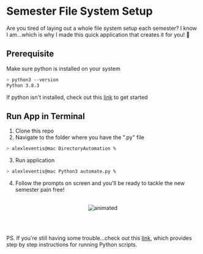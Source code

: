 # Semester File System Setup 

Are you tired of laying out a whole file system setup each semester? I know I am...which is why I made this quick application that creates it for you! 📂 

## Prerequisite

Make sure python is installed on your system

```bash
> python3 --version
Python 3.8.3
```
If python isn't installed, check out this [link](https://realpython.com/installing-python/) to get started

## Run App in Terminal
1. Clone this repo
2. Navigate to the folder where you have the ".py" file
```bash
> alexleventis@mac DirectoryAutomation % 
```
3. Run application
```bash
> alexleventis@mac Python3 automate.py % 
```
4. Follow the prompts on screen and you'll be ready to tackle the new semester pain free!
<br><br>
<p align="center">
  <img src="test.gif" alt="animated" />
  </p>
<br><br>

PS. If you're still having some trouble...check out this [link](https://www.knowledgehut.com/blog/programming/run-python-scripts), which provides step by step instructions for running Python scripts. 
